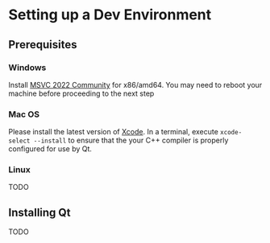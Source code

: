 # Setting up a Dev Environment

## Prerequisites

### Windows

Install [MSVC 2022 Community](https://visualstudio.microsoft.com/vs/community/) for x86/amd64. You may need to reboot your machine before proceeding to the next step

### Mac OS

Please install the latest version of [Xcode](https://developer.apple.com/xcode/). In a terminal, execute `xcode-select --install` to ensure that the your C++ compiler is properly configured for use by Qt.

### Linux

TODO

## Installing Qt

TODO
